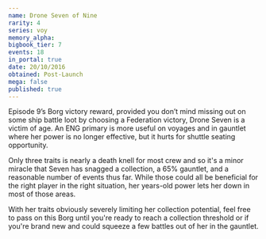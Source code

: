 ```yaml
---
name: Drone Seven of Nine
rarity: 4
series: voy
memory_alpha:
bigbook_tier: 7
events: 18
in_portal: true
date: 20/10/2016
obtained: Post-Launch
mega: false
published: true
---
```


Episode 9’s Borg victory reward, provided you don’t mind missing out on some ship battle loot by choosing a Federation victory, Drone Seven is a victim of age. An ENG primary is more useful on voyages and in gauntlet where her power is no longer effective, but it hurts for shuttle seating opportunity. 

Only three traits is nearly a death knell for most crew and so it's a minor miracle that Seven has snagged a collection, a 65% gauntlet, and a reasonable number of events thus far. While those could all be beneficial for the right player in the right situation, her years-old power lets her down in most of those areas.

With her traits obviously severely limiting her collection potential, feel free to pass on this Borg until you're ready to reach a collection threshold or if you're brand new and could squeeze a few battles out of her in the gauntlet.
